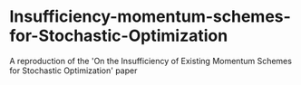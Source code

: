 # Insufficiency-momentum-schemes-for-Stochastic-Optimization
A reproduction of the 'On the Insufficiency of Existing Momentum Schemes for Stochastic Optimization' paper
